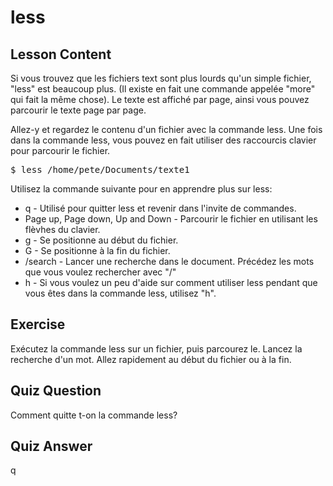 # less

## Lesson Content

Si vous trouvez que les fichiers text sont plus lourds qu'un simple fichier, "less" est beaucoup plus. (Il existe en fait une commande appelée "more" qui fait la même chose). Le texte est affiché par page, ainsi vous pouvez parcourir le texte page par page. 

Allez-y et regardez le contenu d'un fichier avec la commande less. Une fois dans la commande less, vous pouvez en fait utiliser des raccourcis clavier pour parcourir le fichier. 

<pre>$ less /home/pete/Documents/texte1</pre>

Utilisez la commande suivante pour en apprendre plus sur less:

<ul>
<li>q - Utilisé pour quitter less et revenir dans l'invite de commandes.</li>
<li>Page up, Page down, Up and Down - Parcourir le fichier en utilisant les flèvhes du clavier.</li>
<li>g - Se positionne au début du fichier.</li>
<li>G - Se positionne à la fin du fichier.</li>
<li>/search - Lancer une recherche dans le document. Précédez les mots que vous voulez rechercher avec "/"</li>
<li>h - Si vous voulez un peu d'aide sur comment utiliser less pendant que vous êtes dans la commande less, utilisez "h".</li>
</ul>

## Exercise

Exécutez la commande less sur un fichier, puis parcourez le. Lancez la recherche d'un mot. Allez rapidement au début du fichier ou à la fin.

## Quiz Question

Comment quitte t-on la commande less?

## Quiz Answer

q

